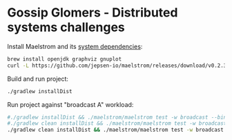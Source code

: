 # Gossip Glomers - Distributed systems challenges

Install Maelstrom and its [system dependencies](https://github.com/jepsen-io/maelstrom/blob/main/doc/01-getting-ready/index.md):

```bash
brew install openjdk graphviz gnuplot
curl -L https://github.com/jepsen-io/maelstrom/releases/download/v0.2.3/maelstrom.tar.bz2 | tar xf - -C build
```

Build and run project:

```bash
./gradlew installDist
```

Run project against "broadcast A" workload:

```bash
#./gradlew installDist && ./maelstrom/maelstrom test -w broadcast --bin ./app/build/install/app/bin/app --node-count 5 --time-limit 20 --rate 10
#./gradlew clean installDist && ./maelstrom/maelstrom test -w broadcast --bin ./app/build/install/app/bin/app --node-count 5 --time-limit 20 --rate 10 --nemesis partition --node-count 5 --time-limit 20 --rate 10
./gradlew clean installDist && ./maelstrom/maelstrom test -w broadcast --bin ./app/build/install/app/bin/app --node-count 25 --time-limit 20 --rate 100 --latency 100
```
